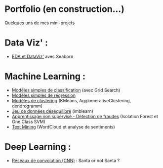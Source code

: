 # Portfolio (en construction...)
Quelques uns de mes mini-projets

# Data Viz' :
- [EDA et DataViz'](https://github.com/AnnaDaridor/Portfolio/tree/main/EDA%20et%20DataViz') avec Seaborn

# Machine Learning :
- [Modèles simples de classification](https://github.com/AnnaDaridor/Portfolio/tree/main/Mod%C3%A8les%20simples%20de%20classification) (avec Grid Search)
- [Modèles simples de régression](https://github.com/AnnaDaridor/Portfolio/tree/main/Mod%C3%A8les%20simples%20de%20r%C3%A9gression)
- [Modèles de clustering](https://github.com/AnnaDaridor/Portfolio/tree/main/Mod%C3%A8les%20de%20clustering) (KMeans, AgglomerativeClustering, dendrogramm)
- [Jeu de données déséquilibré](https://github.com/AnnaDaridor/Portfolio/tree/main/Mod%C3%A8les%20de%20classification%20-%20Jeux%20de%20donn%C3%A9es%20d%C3%A9s%C3%A9quilibr%C3%A9) (imblearn)
- [Apprentissage non supervisé - Détection de fraudes](https://github.com/AnnaDaridor/Portfolio/tree/main/Apprentissage%20non%20supervis%C3%A9%20-%20D%C3%A9tection%20de%20fraudes) (Isolation Forest et One Class SVM)
- [Text Mining](https://github.com/AnnaDaridor/Portfolio/tree/main/Text%20Mining) (WordCloud et analyse de sentiments)

# Deep Learning :
- [Réseaux de convolution (CNN)](https://github.com/AnnaDaridor/Portfolio/tree/main/R%C3%A9seaux%20de%20convolution%20(CNN)) : Santa or not Santa ?
